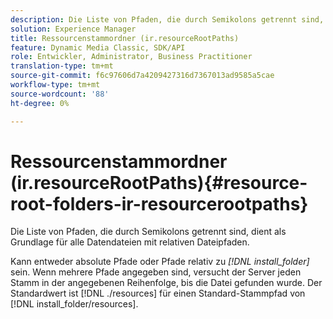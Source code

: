 ```yaml
---
description: Die Liste von Pfaden, die durch Semikolons getrennt sind, dient als Grundlage für alle Datendateien mit relativen Dateipfaden.
solution: Experience Manager
title: Ressourcenstammordner (ir.resourceRootPaths)
feature: Dynamic Media Classic, SDK/API
role: Entwickler, Administrator, Business Practitioner
translation-type: tm+mt
source-git-commit: f6c97606d7a4209427316d7367013ad9585a5cae
workflow-type: tm+mt
source-wordcount: '88'
ht-degree: 0%

---
```



# Ressourcenstammordner (ir.resourceRootPaths){#resource-root-folders-ir-resourcerootpaths}

Die Liste von Pfaden, die durch Semikolons getrennt sind, dient als Grundlage für alle Datendateien mit relativen Dateipfaden.

Kann entweder absolute Pfade oder Pfade relativ zu *[!DNL install_folder]* sein. Wenn mehrere Pfade angegeben sind, versucht der Server jeden Stamm in der angegebenen Reihenfolge, bis die Datei gefunden wurde. Der Standardwert ist [!DNL ./resources] für einen Standard-Stammpfad von [!DNL install_folder/resources].
